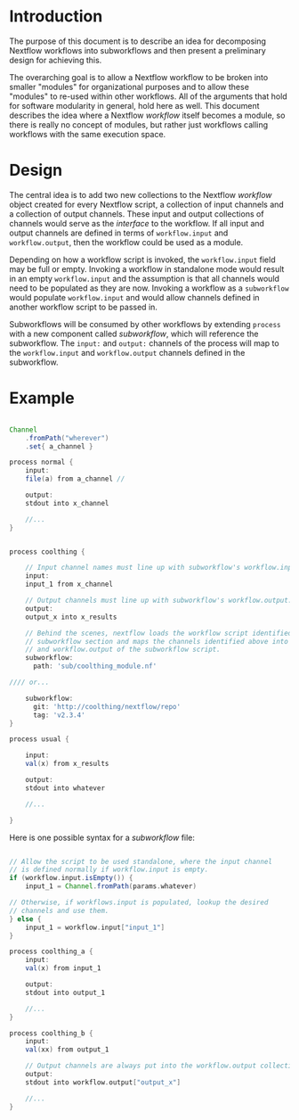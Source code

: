 
Introduction
============

The purpose of this document is to describe an idea for decomposing Nextflow workflows into subworkflows and then present a preliminary design for achieving this.

The overarching goal is to allow a Nextflow workflow to be broken into smaller "modules" for organizational purposes and to allow these "modules" to re-used within other workflows.  All of the arguments that hold for software modularity in general, hold here as well.  This document describes the idea where a Nextflow _workflow_ itself becomes a module, so there is really no concept of modules, but rather just workflows calling workflows with the same execution space.

Design
======

The central idea is to add two new collections to the Nextflow _workflow_ object created for every Nextflow script, a collection of input channels and a collection of output channels.  These input and output collections of channels would serve as the _interface_ to the workflow. If all input and output channels are defined in terms of `workflow.input` and `workflow.output`, then the workflow could be used as a module.

Depending on how a workflow script is invoked, the `workflow.input` field may be full or empty. Invoking a workflow in standalone mode would result in an empty `workflow.input` and the assumption is that all channels would need to be populated as they are now.  Invoking a workflow as a `subworkflow` would populate `workflow.input` and would allow channels defined in another workflow script to be passed in.

Subworkflows will be consumed by other workflows by extending `process` with a new component called _subworkflow_, which will reference the subworkflow.  The `input:` and `output:` channels of the process will map to the `workflow.input` and `workflow.output` channels defined in the subworkflow.


Example
======

```groovy

Channel
    .fromPath("wherever")
    .set{ a_channel }

process normal {
    input:
    file(a) from a_channel //

    output:
    stdout into x_channel

    //...
}


process coolthing {

    // Input channel names must line up with subworkflow's workflow.input.
    input:
    input_1 from x_channel

    // Output channels must line up with subworkflow's workflow.output.
    output:
    output_x into x_results

    // Behind the scenes, nextflow loads the workflow script identified in this
    // subworkflow section and maps the channels identified above into the workflow.input
    // and workflow.output of the subworkflow script.
    subworkflow:
      path: 'sub/coolthing_module.nf'

//// or...

    subworkflow:
      git: 'http://coolthing/nextflow/repo'
      tag: 'v2.3.4'
}

process usual {

    input:
    val(x) from x_results

    output:
    stdout into whatever

    //...

}
```

Here is one possible syntax for a _subworkflow_ file:

```groovy

// Allow the script to be used standalone, where the input channel
// is defined normally if workflow.input is empty.
if (workflow.input.isEmpty()) {
    input_1 = Channel.fromPath(params.whatever)

// Otherwise, if workflows.input is populated, lookup the desired
// channels and use them.
} else {
    input_1 = workflow.input["input_1"]
}

process coolthing_a {
    input:
    val(x) from input_1

    output:
    stdout into output_1

    //...
}

process coolthing_b {
    input:
    val(xx) from output_1

    // Output channels are always put into the workflow.output collection.
    output:
    stdout into workflow.output["output_x"]

    //...
}
```

